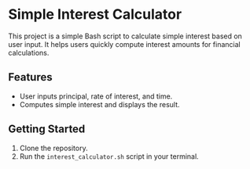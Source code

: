 # Simple Interest Calculator

This project is a simple Bash script to calculate simple interest based on user input. It helps users quickly compute interest amounts for financial calculations.

## Features
- User inputs principal, rate of interest, and time.
- Computes simple interest and displays the result.

## Getting Started
1. Clone the repository.
2. Run the `interest_calculator.sh` script in your terminal.


